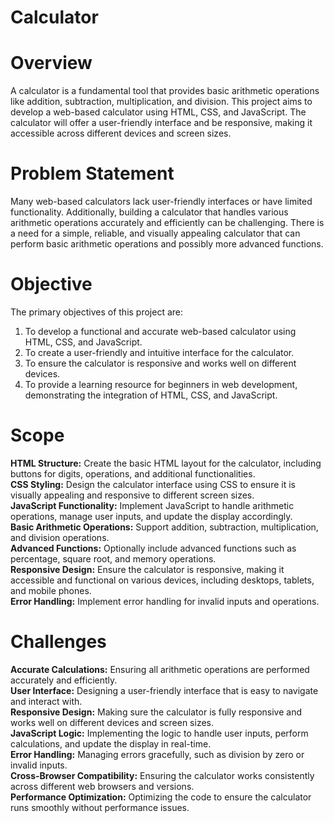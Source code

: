 # Calculator
# Overview
A calculator is a fundamental tool that provides basic arithmetic operations like addition, subtraction, multiplication, and division. This project aims to develop a web-based calculator using HTML, CSS, and JavaScript. The calculator will offer a user-friendly interface and be responsive, making it accessible across different devices and screen sizes.
# Problem Statement
Many web-based calculators lack user-friendly interfaces or have limited functionality. Additionally, building a calculator that handles various arithmetic operations accurately and efficiently can be challenging. There is a need for a simple, reliable, and visually appealing calculator that can perform basic arithmetic operations and possibly more advanced functions.
# Objective
The primary objectives of this project are:

1. To develop a functional and accurate web-based calculator using HTML, CSS, and JavaScript.
2. To create a user-friendly and intuitive interface for the calculator.
3. To ensure the calculator is responsive and works well on different devices.
4. To provide a learning resource for beginners in web development, demonstrating the integration of HTML, CSS, and JavaScript.
# Scope
<b>HTML Structure:</b> Create the basic HTML layout for the calculator, including buttons for digits, operations, and additional functionalities.<br>
<b>CSS Styling:</b> Design the calculator interface using CSS to ensure it is visually appealing and responsive to different screen sizes.<br>
<b>JavaScript Functionality:</b> Implement JavaScript to handle arithmetic operations, manage user inputs, and update the display accordingly.<br>
<b>Basic Arithmetic Operations:</b> Support addition, subtraction, multiplication, and division operations.<br>
<b>Advanced Functions:</b> Optionally include advanced functions such as percentage, square root, and memory operations.<br>
<b>Responsive Design:</b> Ensure the calculator is responsive, making it accessible and functional on various devices, including desktops, tablets, and mobile phones.<br>
<b>Error Handling:</b> Implement error handling for invalid inputs and operations.<br>
# Challenges
<b>Accurate Calculations:</b> Ensuring all arithmetic operations are performed accurately and efficiently.<br>
<b>User Interface:</b> Designing a user-friendly interface that is easy to navigate and interact with.<br>
<b>Responsive Design:</b> Making sure the calculator is fully responsive and works well on different devices and screen sizes.<br>
<b>JavaScript Logic:</b> Implementing the logic to handle user inputs, perform calculations, and update the display in real-time.<br>
<b>Error Handling:</b> Managing errors gracefully, such as division by zero or invalid inputs.<br>
<b>Cross-Browser Compatibility:</b> Ensuring the calculator works consistently across different web browsers and versions.<br>
<b>Performance Optimization:</b> Optimizing the code to ensure the calculator runs smoothly without performance issues.<br>
